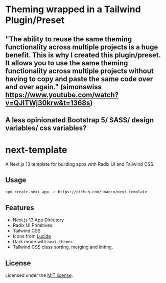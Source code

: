 # Theming wrapped in a Tailwind Plugin/Preset

## "The ability to reuse the same theming functionality across multiple projects is a huge benefit. This is why I created this plugin/preset. It allows you to use the same theming functionality across multiple projects without having to copy and paste the same code over and over again." (simonswiss https://www.youtube.com/watch?v=QJlTWj30krw&t=1368s)

## A less opinionated Bootstrap 5/ SASS/ design variables/ css variables?

# next-template

A Next.js 13 template for building apps with Radix UI and Tailwind CSS.

## Usage

```bash
npx create-next-app -e https://github.com/shadcn/next-template
```

## Features

- Next.js 13 App Directory
- Radix UI Primitives
- Tailwind CSS
- Icons from [Lucide](https://lucide.dev)
- Dark mode with `next-themes`
- Tailwind CSS class sorting, merging and linting.

## License

Licensed under the [MIT license](https://github.com/shadcn/ui/blob/main/LICENSE.md).
